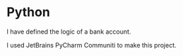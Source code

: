 # Python

I have defined the logic of a bank account.

I used JetBrains PyCharm Communiti to make this project.
